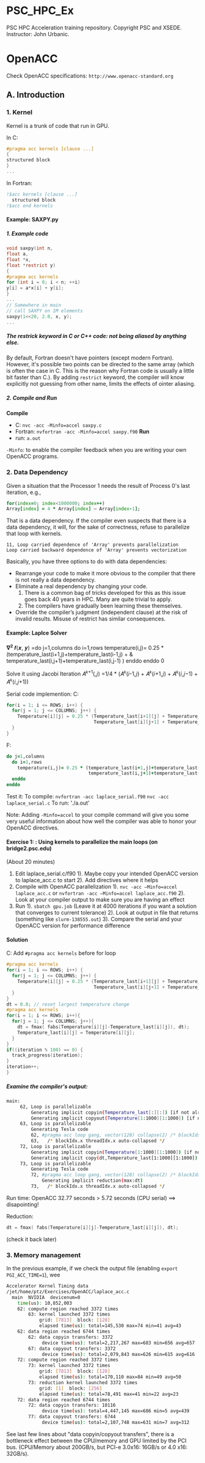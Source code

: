 # PSC_HPC_Ex
PSC HPC Acceleration training repository. Copyright PSC and XSEDE. Instructor: John Urbanic.

# OpenACC
Check OpenACC specifications: `http://www.openacc-standard.org`

## A. Introduction

### 1. Kernel
Kernel is a trunk of code that run in GPU.

In C:
```c
#pragma acc kernels [clause ...]
{
structured block
}
...
```

In Fortran:
```fortran
!$acc kernels [clause ...]
  structured block
!$acc end kernels
```

#### Example: SAXPY.py
##### 1. Example code

```c
void saxpy(int n,
float a,
float *x,
float *restrict y)
{
#pragma acc kernels
for (int i = 0; i < n; ++i)
y[i] = a*x[i] + y[i];
}
...
// Somewhere in main
// call SAXPY on 1M elements
saxpy(1<<20, 2.0, x, y);
...
```

##### The **restrick** keyword in C or C++ code: not being aliased by anything else.

By default, Fortran doesn't have pointers (except modern Fortran). However, it's possible two points can be directed to the same array (which is often the case in C. This is the reason why Fortran code is usually a little bit faster than C.). By adding `restrict` keyword, the compiler will know explicitly not guessing from other name, limits the effects of ointer aliasing.

##### 2. Compile and Run
  **Compile**
* C: `nvc -acc -Minfo=accel saxpy.c`
* Fortran: `nvfortran -acc -Minfo=accel saxpy.f90`
  **Run**
* run: `a.out`

`-Minfo`: to enable the compiler feedback when you are writing your own OpenACC programs.  

### 2. Data Dependency
Given a situation that the Processor 1 needs the result of Process 0's last iteration, e.g.,
```fortran
for(index=0; index<1000000; index++)
Array[index] = 4 * Array[index] – Array[index-1];
```
That is a data dependency. If the compiler even suspects that there is a data dependency, it will, for the sake of correctness, refuse to parallelize that loop
with kernels.
```
11, Loop carried dependence of 'Array' prevents parallelization
Loop carried backward dependence of 'Array' prevents vectorization
```
Basically, you have three options to do with data dependencies:
* Rearrange your code to make it more obvious to the compiler that there
is not really a data dependency.
* Eliminate a real dependency by changing your code.
  1) There is a common bag of tricks developed for this as this issue goes
back 40 years in HPC. Many are quite trivial to apply.
  2) The compilers have gradually been learning these themselves.
* Override the compiler’s judgment (independent clause) at the risk of
invalid results. Misuse of restrict has similar consequences.

#### Example: Laplce Solver
𝛁<sup>𝟐</sup> 𝒇(𝒙, 𝒚) =do j=1,columns
do i=1,rows
temperature(i,j)= 0.25 * (temperature_last(i+1,j)+temperature_last(i-1,j) + &
temperature_last(i,j+1)+temperature_last(i,j-1) )
enddo
enddo 0

Solve it using Jacobi Iteration
𝐴<sup>𝑘+1</sup>(,𝑗) =1/4 * (𝐴<sup>𝑘</sup>(𝑖-1,𝑗) + 𝐴<sup>𝑘</sup>(𝑖+1,𝑗) + 𝐴<sup>𝑘</sup>(𝑖,𝑗−1) + 𝐴<sup>𝑘</sup>(𝑖,𝑗+1))

Serial code implemention:
C:
```c
for(i = 1; i <= ROWS; i++) {
  for(j = 1; j <= COLUMNS; j++) {
    Temperature[i][j] = 0.25 * (Temperature_last[i+1][j] + Temperature_last[i-1][j] +
                                Temperature_last[i][j+1] + Temperature_last[i][j-1]);
  }
}
```
F:
```fortran
do j=1,columns
  do i=1,rows
    temperature(i,j)= 0.25 * (temperature_last(i+1,j)+temperature_last(i-1,j) + &
                              temperature_last(i,j+1)+temperature_last(i,j-1) )
  enddo
enddo
```
Test it:
  To compile: 
  ```nvfortran -acc laplace_serial.f90```
  ```nvc -acc laplace_serial.c```
  To run:
  './a.out'

Note: Adding `-Minfo=accel` to your compile command will give you some very useful information about
how well the compiler was able to honor your OpenACC directives.

#### Exercise 1: : Using kernels to parallelize the main loops (on bridge2.psc.edu)
(About 20 minutes)
1. Edit laplace_serial.c/f90
  1). Maybe copy your intended OpenACC version to laplace_acc.c to start
  2). Add directives where it helps
2. Compile with OpenACC parallelization
  1). `nvc -acc –Minfo=accel laplace_acc.c` or
      `nvfortran -acc –Minfo=accel laplace_acc.f90`
  2). Look at your compiler output to make sure you are having an effect
3. Run
  1). `sbatch gpu.job` (Leave it at 4000 iterations if you want a solution that converges to current tolerance)
  2). Look at output in file that returns (something like `slurm-138555.out`)
  3). Compare the serial and your OpenACC version for performance difference

#### Solution 
C: Add `#pragma acc kernels` before for loop
``` c
#pragma acc kernels
for(i = 1; i <= ROWS; i++) {
  for(j = 1; j <= COLUMNS; j++) {
    Temperature[i][j] = 0.25 * (Temperature_last[i+1][j] + Temperature_last[i-1][j] +
                                Temperature_last[i][j+1] + Temperature_last[i][j-1]);
  }
}
dt = 0.0; // reset largest temperature change
#pragma acc kernels
for(i = 1; i <= ROWS; i++){
  for(j = 1; j <= COLUMNS; j++){
    dt = fmax( fabs(Temperature[i][j]-Temperature_last[i][j]), dt);
    Temperature_last[i][j] = Temperature[i][j];
  }
}
if((iteration % 100) == 0) {
  track_progress(iteration);
}
iteration++;
}
```

##### Examine the compiler's output:
```sh
main:
     62, Loop is parallelizable
         Generating implicit copyin(Temperature_last[:][:]) [if not already present]
         Generating implicit copyout(Temperature[1:1000][1:1000]) [if not already present]
     63, Loop is parallelizable
         Generating Tesla code
         62, #pragma acc loop gang, vector(128) collapse(2) /* blockIdx.x threadIdx.x */
         63,   /* blockIdx.x threadIdx.x auto-collapsed */
     72, Loop is parallelizable
         Generating implicit copyin(Temperature[1:1000][1:1000]) [if not already present]
         Generating implicit copy(dt,Temperature_last[1:1000][1:1000]) [if not already present]
     73, Loop is parallelizable
         Generating Tesla code
         72, #pragma acc loop gang, vector(128) collapse(2) /* blockIdx.x threadIdx.x */
             Generating implicit reduction(max:dt)
         73,   /* blockIdx.x threadIdx.x auto-collapsed */
```
Run time: OpenACC 32.77 seconds  > 5.72 seconds (CPU serial) ==> disapointing!

Reduction:
```c
dt = fmax( fabs(Temperature[i][j]-Temperature_last[i][j]), dt);
```
(check it back later)

### 3. Memory management
In the previous example, if we check the output file (enabling `export PGI_ACC_TIME=1`), wee
```sh
Accelerator Kernel Timing data
/jet/home/ptz/Exercises/OpenACC/laplace_acc.c
  main  NVIDIA  devicenum=0
    time(us): 10,852,003
    62: compute region reached 3372 times
        63: kernel launched 3372 times
            grid: [7813]  block: [128]
            elapsed time(us): total=145,530 max=74 min=41 avg=43
    62: data region reached 6744 times
        62: data copyin transfers: 3372
             device time(us): total=2,217,267 max=683 min=656 avg=657
        67: data copyout transfers: 3372
             device time(us): total=2,079,843 max=626 min=615 avg=616
    72: compute region reached 3372 times
        73: kernel launched 3372 times
            grid: [7813]  block: [128]
            elapsed time(us): total=170,110 max=84 min=49 avg=50
        73: reduction kernel launched 3372 times
            grid: [1]  block: [256]
            elapsed time(us): total=78,491 max=41 min=22 avg=23
    72: data region reached 6744 times
        72: data copyin transfers: 10116
             device time(us): total=4,447,145 max=686 min=5 avg=439
        77: data copyout transfers: 6744
             device time(us): total=2,107,748 max=631 min=7 avg=312
```
See last few lines about "data copyin/copyout transfers", there is a bottleneck effect between the CPU/memory and GPU limited by the PCI bus. (CPU/Memory about 200GB/s, but PCI-e 3.0x16: 16GB/s or 4.0 x16: 32GB/s).



